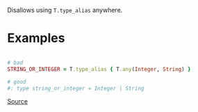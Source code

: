 
Disallows using `T.type_alias` anywhere.

# Examples

```ruby

# bad
STRING_OR_INTEGER = T.type_alias { T.any(Integer, String) }

# good
#: type string_or_integer = Integer | String
```

[Source](http://www.rubydoc.info/gems/rubocop/RuboCop/Cop/Sorbet/ForbidTTypeAlias)
